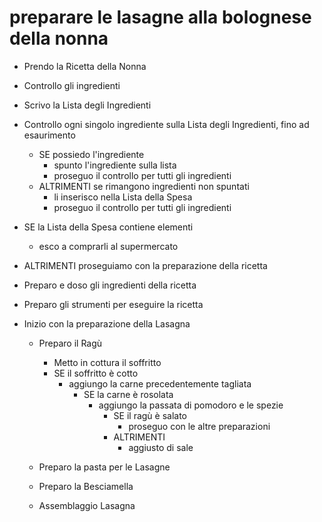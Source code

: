 # preparare le lasagne alla bolognese della nonna

- Prendo la Ricetta della Nonna
- Controllo gli ingredienti
- Scrivo la Lista degli Ingredienti

- Controllo ogni singolo ingrediente sulla Lista degli Ingredienti, fino ad esaurimento
    - SE possiedo l'ingrediente
        - spunto l'ingrediente sulla lista
        - proseguo il controllo per tutti gli ingredienti
    - ALTRIMENTI se rimangono ingredienti non spuntati
        - li inserisco nella Lista della Spesa
        - proseguo il controllo per tutti gli ingredienti

- SE la Lista della Spesa contiene elementi
    - esco a comprarli al supermercato
- ALTRIMENTI proseguiamo con la preparazione della ricetta

- Preparo e doso gli ingredienti della ricetta
- Preparo gli strumenti per eseguire la ricetta

- Inizio con la preparazione della Lasagna
    - Preparo il Ragù
        - Metto in cottura il soffritto
        - SE il soffritto è cotto
            - aggiungo la carne precedentemente tagliata
                - SE la carne è rosolata
                    - aggiungo la passata di pomodoro e le spezie
                        - SE il ragù è salato
                            - proseguo con le altre preparazioni
                        - ALTRIMENTI
                            - aggiusto di sale

    - Preparo la pasta per le Lasagne

    - Preparo la Besciamella

    - Assemblaggio Lasagna